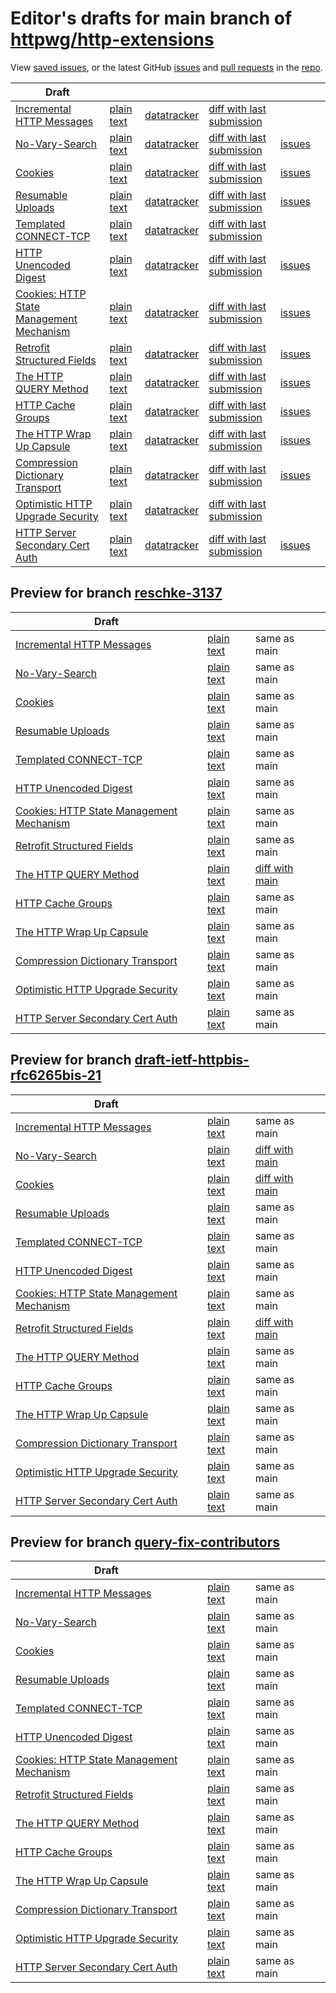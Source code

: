 # Editor's drafts for main branch of [httpwg/http-extensions](https://github.com/httpwg/http-extensions)

View [saved issues](issues.html), or the latest GitHub [issues](https://github.com/httpwg/http-extensions/issues) and [pull requests](https://github.com/httpwg/http-extensions/pulls) in the [repo](https://github.com/httpwg/http-extensions).

| Draft |     |     |     |     |     |
| ----- | --- | --- | --- | --- | --- |
| [Incremental HTTP Messages](./draft-ietf-httpbis-incremental.html "Incremental HTTP Messages (HTML)") | [plain text](./draft-ietf-httpbis-incremental.txt "Incremental HTTP Messages (Text)") | [datatracker](https://datatracker.ietf.org/doc/draft-ietf-httpbis-incremental "Datatracker for draft-ietf-httpbis-incremental") | [diff with last submission](https://author-tools.ietf.org/api/iddiff?doc_1=draft-ietf-httpbis-incremental&url_2=https://httpwg.github.io/http-extensions/draft-ietf-httpbis-incremental.txt) |  |
| [No-Vary-Search](./draft-ietf-httpbis-no-vary-search.html "The No-Vary-Search HTTP Response Header Field (HTML)") | [plain text](./draft-ietf-httpbis-no-vary-search.txt "The No-Vary-Search HTTP Response Header Field (Text)") | [datatracker](https://datatracker.ietf.org/doc/draft-ietf-httpbis-no-vary-search "Datatracker for draft-ietf-httpbis-no-vary-search") | [diff with last submission](https://author-tools.ietf.org/api/iddiff?doc_1=draft-ietf-httpbis-no-vary-search&url_2=https://httpwg.github.io/http-extensions/draft-ietf-httpbis-no-vary-search.txt) | [issues](https://github.com/httpwg/http-extensions/labels/no-vary-search) |
| [Cookies](./draft-ietf-httpbis-layered-cookies.html "Cookies: HTTP State Management Mechanism (HTML)") | [plain text](./draft-ietf-httpbis-layered-cookies.txt "Cookies: HTTP State Management Mechanism (Text)") | [datatracker](https://datatracker.ietf.org/doc/draft-ietf-httpbis-layered-cookies "Datatracker for draft-ietf-httpbis-layered-cookies") | [diff with last submission](https://author-tools.ietf.org/api/iddiff?doc_1=draft-ietf-httpbis-layered-cookies&url_2=https://httpwg.github.io/http-extensions/draft-ietf-httpbis-layered-cookies.txt) | [issues](https://github.com/httpwg/http-extensions/labels/cookies) |
| [Resumable Uploads](./draft-ietf-httpbis-resumable-upload.html "Resumable Uploads for HTTP (HTML)") | [plain text](./draft-ietf-httpbis-resumable-upload.txt "Resumable Uploads for HTTP (Text)") | [datatracker](https://datatracker.ietf.org/doc/draft-ietf-httpbis-resumable-upload "Datatracker for draft-ietf-httpbis-resumable-upload") | [diff with last submission](https://author-tools.ietf.org/api/iddiff?doc_1=draft-ietf-httpbis-resumable-upload&url_2=https://httpwg.github.io/http-extensions/draft-ietf-httpbis-resumable-upload.txt) | [issues](https://github.com/httpwg/http-extensions/labels/resumable-upload) |
| [Templated CONNECT-TCP](./draft-ietf-httpbis-connect-tcp.html "Template-Driven HTTP CONNECT Proxying for TCP (HTML)") | [plain text](./draft-ietf-httpbis-connect-tcp.txt "Template-Driven HTTP CONNECT Proxying for TCP (Text)") | [datatracker](https://datatracker.ietf.org/doc/draft-ietf-httpbis-connect-tcp "Datatracker for draft-ietf-httpbis-connect-tcp") | [diff with last submission](https://author-tools.ietf.org/api/iddiff?doc_1=draft-ietf-httpbis-connect-tcp&url_2=https://httpwg.github.io/http-extensions/draft-ietf-httpbis-connect-tcp.txt) |  |
| [HTTP Unencoded Digest](./draft-ietf-httpbis-unencoded-digest.html "HTTP Unencoded Digest (HTML)") | [plain text](./draft-ietf-httpbis-unencoded-digest.txt "HTTP Unencoded Digest (Text)") | [datatracker](https://datatracker.ietf.org/doc/draft-ietf-httpbis-unencoded-digest "Datatracker for draft-ietf-httpbis-unencoded-digest") | [diff with last submission](https://author-tools.ietf.org/api/iddiff?doc_1=draft-ietf-httpbis-unencoded-digest&url_2=https://httpwg.github.io/http-extensions/draft-ietf-httpbis-unencoded-digest.txt) | [issues](https://github.com/httpwg/http-extensions/labels/unencoded-digest) |
| [Cookies: HTTP State Management Mechanism](./draft-ietf-httpbis-rfc6265bis.html "Cookies: HTTP State Management Mechanism (HTML)") | [plain text](./draft-ietf-httpbis-rfc6265bis.txt "Cookies: HTTP State Management Mechanism (Text)") | [datatracker](https://datatracker.ietf.org/doc/draft-ietf-httpbis-rfc6265bis "Datatracker for draft-ietf-httpbis-rfc6265bis") | [diff with last submission](https://author-tools.ietf.org/api/iddiff?doc_1=draft-ietf-httpbis-rfc6265bis&url_2=https://httpwg.github.io/http-extensions/draft-ietf-httpbis-rfc6265bis.txt) | [issues](https://github.com/httpwg/http-extensions/labels/6265bis) |
| [Retrofit Structured Fields](./draft-ietf-httpbis-retrofit.html "Retrofit Structured Fields for HTTP (HTML)") | [plain text](./draft-ietf-httpbis-retrofit.txt "Retrofit Structured Fields for HTTP (Text)") | [datatracker](https://datatracker.ietf.org/doc/draft-ietf-httpbis-retrofit "Datatracker for draft-ietf-httpbis-retrofit") | [diff with last submission](https://author-tools.ietf.org/api/iddiff?doc_1=draft-ietf-httpbis-retrofit&url_2=https://httpwg.github.io/http-extensions/draft-ietf-httpbis-retrofit.txt) | [issues](https://github.com/httpwg/http-extensions/labels/retrofit) |
| [The HTTP QUERY Method](./draft-ietf-httpbis-safe-method-w-body.html "The HTTP QUERY Method (HTML)") | [plain text](./draft-ietf-httpbis-safe-method-w-body.txt "The HTTP QUERY Method (Text)") | [datatracker](https://datatracker.ietf.org/doc/draft-ietf-httpbis-safe-method-w-body "Datatracker for draft-ietf-httpbis-safe-method-w-body") | [diff with last submission](https://author-tools.ietf.org/api/iddiff?doc_1=draft-ietf-httpbis-safe-method-w-body&url_2=https://httpwg.github.io/http-extensions/draft-ietf-httpbis-safe-method-w-body.txt) | [issues](https://github.com/httpwg/http-extensions/labels/query-method) |
| [HTTP Cache Groups](./draft-ietf-httpbis-cache-groups.html "HTTP Cache Groups (HTML)") | [plain text](./draft-ietf-httpbis-cache-groups.txt "HTTP Cache Groups (Text)") | [datatracker](https://datatracker.ietf.org/doc/draft-ietf-httpbis-cache-groups "Datatracker for draft-ietf-httpbis-cache-groups") | [diff with last submission](https://author-tools.ietf.org/api/iddiff?doc_1=draft-ietf-httpbis-cache-groups&url_2=https://httpwg.github.io/http-extensions/draft-ietf-httpbis-cache-groups.txt) | [issues](https://github.com/httpwg/http-extensions/labels/cache-groups) |
| [The HTTP Wrap Up Capsule](./draft-ietf-httpbis-wrap-up.html "The HTTP Wrap Up Capsule (HTML)") | [plain text](./draft-ietf-httpbis-wrap-up.txt "The HTTP Wrap Up Capsule (Text)") | [datatracker](https://datatracker.ietf.org/doc/draft-ietf-httpbis-wrap-up "Datatracker for draft-ietf-httpbis-wrap-up") | [diff with last submission](https://author-tools.ietf.org/api/iddiff?doc_1=draft-ietf-httpbis-wrap-up&url_2=https://httpwg.github.io/http-extensions/draft-ietf-httpbis-wrap-up.txt) | [issues](https://github.com/httpwg/http-extensions/labels/wrap-up) |
| [Compression Dictionary Transport](./draft-ietf-httpbis-compression-dictionary.html "Compression Dictionary Transport (HTML)") | [plain text](./draft-ietf-httpbis-compression-dictionary.txt "Compression Dictionary Transport (Text)") | [datatracker](https://datatracker.ietf.org/doc/draft-ietf-httpbis-compression-dictionary "Datatracker for draft-ietf-httpbis-compression-dictionary") | [diff with last submission](https://author-tools.ietf.org/api/iddiff?doc_1=draft-ietf-httpbis-compression-dictionary&url_2=https://httpwg.github.io/http-extensions/draft-ietf-httpbis-compression-dictionary.txt) | [issues](https://github.com/httpwg/http-extensions/labels/compression-dictionary) |
| [Optimistic HTTP Upgrade Security](./draft-ietf-httpbis-optimistic-upgrade.html "Security Considerations for Optimistic Protocol Transitions in HTTP/1.1 (HTML)") | [plain text](./draft-ietf-httpbis-optimistic-upgrade.txt "Security Considerations for Optimistic Protocol Transitions in HTTP/1.1 (Text)") | [datatracker](https://datatracker.ietf.org/doc/draft-ietf-httpbis-optimistic-upgrade "Datatracker for draft-ietf-httpbis-optimistic-upgrade") | [diff with last submission](https://author-tools.ietf.org/api/iddiff?doc_1=draft-ietf-httpbis-optimistic-upgrade&url_2=https://httpwg.github.io/http-extensions/draft-ietf-httpbis-optimistic-upgrade.txt) |  |
| [HTTP Server Secondary Cert Auth](./draft-ietf-httpbis-secondary-server-certs.html "Secondary Certificate Authentication of HTTP Servers (HTML)") | [plain text](./draft-ietf-httpbis-secondary-server-certs.txt "Secondary Certificate Authentication of HTTP Servers (Text)") | [datatracker](https://datatracker.ietf.org/doc/draft-ietf-httpbis-secondary-server-certs "Datatracker for draft-ietf-httpbis-secondary-server-certs") | [diff with last submission](https://author-tools.ietf.org/api/iddiff?doc_1=draft-ietf-httpbis-secondary-server-certs&url_2=https://httpwg.github.io/http-extensions/draft-ietf-httpbis-secondary-server-certs.txt) | [issues](https://github.com/httpwg/http-extensions/labels/secondary-server-certs) |

## Preview for branch [reschke-3137](reschke-3137)

| Draft |     |     |     |
| ----- | --- | --- | --- |
| [Incremental HTTP Messages](reschke-3137/draft-ietf-httpbis-incremental.html "Incremental HTTP Messages (HTML)") | [plain text](reschke-3137/draft-ietf-httpbis-incremental.txt "Incremental HTTP Messages (Text)") | same as main |
| [No-Vary-Search](reschke-3137/draft-ietf-httpbis-no-vary-search.html "The No-Vary-Search HTTP Response Header Field (HTML)") | [plain text](reschke-3137/draft-ietf-httpbis-no-vary-search.txt "The No-Vary-Search HTTP Response Header Field (Text)") | same as main |
| [Cookies](reschke-3137/draft-ietf-httpbis-layered-cookies.html "Cookies: HTTP State Management Mechanism (HTML)") | [plain text](reschke-3137/draft-ietf-httpbis-layered-cookies.txt "Cookies: HTTP State Management Mechanism (Text)") | same as main |
| [Resumable Uploads](reschke-3137/draft-ietf-httpbis-resumable-upload.html "Resumable Uploads for HTTP (HTML)") | [plain text](reschke-3137/draft-ietf-httpbis-resumable-upload.txt "Resumable Uploads for HTTP (Text)") | same as main |
| [Templated CONNECT-TCP](reschke-3137/draft-ietf-httpbis-connect-tcp.html "Template-Driven HTTP CONNECT Proxying for TCP (HTML)") | [plain text](reschke-3137/draft-ietf-httpbis-connect-tcp.txt "Template-Driven HTTP CONNECT Proxying for TCP (Text)") | same as main |
| [HTTP Unencoded Digest](reschke-3137/draft-ietf-httpbis-unencoded-digest.html "HTTP Unencoded Digest (HTML)") | [plain text](reschke-3137/draft-ietf-httpbis-unencoded-digest.txt "HTTP Unencoded Digest (Text)") | same as main |
| [Cookies: HTTP State Management Mechanism](reschke-3137/draft-ietf-httpbis-rfc6265bis.html "Cookies: HTTP State Management Mechanism (HTML)") | [plain text](reschke-3137/draft-ietf-httpbis-rfc6265bis.txt "Cookies: HTTP State Management Mechanism (Text)") | same as main |
| [Retrofit Structured Fields](reschke-3137/draft-ietf-httpbis-retrofit.html "Retrofit Structured Fields for HTTP (HTML)") | [plain text](reschke-3137/draft-ietf-httpbis-retrofit.txt "Retrofit Structured Fields for HTTP (Text)") | same as main |
| [The HTTP QUERY Method](reschke-3137/draft-ietf-httpbis-safe-method-w-body.html "The HTTP QUERY Method (HTML)") | [plain text](reschke-3137/draft-ietf-httpbis-safe-method-w-body.txt "The HTTP QUERY Method (Text)") | [diff with main](https://author-tools.ietf.org/api/iddiff?url_1=https://httpwg.github.io/http-extensions/draft-ietf-httpbis-safe-method-w-body.txt&url_2=https://httpwg.github.io/http-extensions/reschke-3137/draft-ietf-httpbis-safe-method-w-body.txt) |
| [HTTP Cache Groups](reschke-3137/draft-ietf-httpbis-cache-groups.html "HTTP Cache Groups (HTML)") | [plain text](reschke-3137/draft-ietf-httpbis-cache-groups.txt "HTTP Cache Groups (Text)") | same as main |
| [The HTTP Wrap Up Capsule](reschke-3137/draft-ietf-httpbis-wrap-up.html "The HTTP Wrap Up Capsule (HTML)") | [plain text](reschke-3137/draft-ietf-httpbis-wrap-up.txt "The HTTP Wrap Up Capsule (Text)") | same as main |
| [Compression Dictionary Transport](reschke-3137/draft-ietf-httpbis-compression-dictionary.html "Compression Dictionary Transport (HTML)") | [plain text](reschke-3137/draft-ietf-httpbis-compression-dictionary.txt "Compression Dictionary Transport (Text)") | same as main |
| [Optimistic HTTP Upgrade Security](reschke-3137/draft-ietf-httpbis-optimistic-upgrade.html "Security Considerations for Optimistic Protocol Transitions in HTTP/1.1 (HTML)") | [plain text](reschke-3137/draft-ietf-httpbis-optimistic-upgrade.txt "Security Considerations for Optimistic Protocol Transitions in HTTP/1.1 (Text)") | same as main |
| [HTTP Server Secondary Cert Auth](reschke-3137/draft-ietf-httpbis-secondary-server-certs.html "Secondary Certificate Authentication of HTTP Servers (HTML)") | [plain text](reschke-3137/draft-ietf-httpbis-secondary-server-certs.txt "Secondary Certificate Authentication of HTTP Servers (Text)") | same as main |

## Preview for branch [draft-ietf-httpbis-rfc6265bis-21](draft-ietf-httpbis-rfc6265bis-21)

| Draft |     |     |     |
| ----- | --- | --- | --- |
| [Incremental HTTP Messages](draft-ietf-httpbis-rfc6265bis-21/draft-ietf-httpbis-incremental.html "Incremental HTTP Messages (HTML)") | [plain text](draft-ietf-httpbis-rfc6265bis-21/draft-ietf-httpbis-incremental.txt "Incremental HTTP Messages (Text)") | same as main |
| [No-Vary-Search](draft-ietf-httpbis-rfc6265bis-21/draft-ietf-httpbis-no-vary-search.html "The No-Vary-Search HTTP Response Header Field (HTML)") | [plain text](draft-ietf-httpbis-rfc6265bis-21/draft-ietf-httpbis-no-vary-search.txt "The No-Vary-Search HTTP Response Header Field (Text)") | [diff with main](https://author-tools.ietf.org/api/iddiff?url_1=https://httpwg.github.io/http-extensions/draft-ietf-httpbis-no-vary-search.txt&url_2=https://httpwg.github.io/http-extensions/draft-ietf-httpbis-rfc6265bis-21/draft-ietf-httpbis-no-vary-search.txt) |
| [Cookies](draft-ietf-httpbis-rfc6265bis-21/draft-ietf-httpbis-layered-cookies.html "Cookies: HTTP State Management Mechanism (HTML)") | [plain text](draft-ietf-httpbis-rfc6265bis-21/draft-ietf-httpbis-layered-cookies.txt "Cookies: HTTP State Management Mechanism (Text)") | [diff with main](https://author-tools.ietf.org/api/iddiff?url_1=https://httpwg.github.io/http-extensions/draft-ietf-httpbis-layered-cookies.txt&url_2=https://httpwg.github.io/http-extensions/draft-ietf-httpbis-rfc6265bis-21/draft-ietf-httpbis-layered-cookies.txt) |
| [Resumable Uploads](draft-ietf-httpbis-rfc6265bis-21/draft-ietf-httpbis-resumable-upload.html "Resumable Uploads for HTTP (HTML)") | [plain text](draft-ietf-httpbis-rfc6265bis-21/draft-ietf-httpbis-resumable-upload.txt "Resumable Uploads for HTTP (Text)") | same as main |
| [Templated CONNECT-TCP](draft-ietf-httpbis-rfc6265bis-21/draft-ietf-httpbis-connect-tcp.html "Template-Driven HTTP CONNECT Proxying for TCP (HTML)") | [plain text](draft-ietf-httpbis-rfc6265bis-21/draft-ietf-httpbis-connect-tcp.txt "Template-Driven HTTP CONNECT Proxying for TCP (Text)") | same as main |
| [HTTP Unencoded Digest](draft-ietf-httpbis-rfc6265bis-21/draft-ietf-httpbis-unencoded-digest.html "HTTP Unencoded Digest (HTML)") | [plain text](draft-ietf-httpbis-rfc6265bis-21/draft-ietf-httpbis-unencoded-digest.txt "HTTP Unencoded Digest (Text)") | same as main |
| [Cookies: HTTP State Management Mechanism](draft-ietf-httpbis-rfc6265bis-21/draft-ietf-httpbis-rfc6265bis.html "Cookies: HTTP State Management Mechanism (HTML)") | [plain text](draft-ietf-httpbis-rfc6265bis-21/draft-ietf-httpbis-rfc6265bis.txt "Cookies: HTTP State Management Mechanism (Text)") | same as main |
| [Retrofit Structured Fields](draft-ietf-httpbis-rfc6265bis-21/draft-ietf-httpbis-retrofit.html "Retrofit Structured Fields for HTTP (HTML)") | [plain text](draft-ietf-httpbis-rfc6265bis-21/draft-ietf-httpbis-retrofit.txt "Retrofit Structured Fields for HTTP (Text)") | [diff with main](https://author-tools.ietf.org/api/iddiff?url_1=https://httpwg.github.io/http-extensions/draft-ietf-httpbis-retrofit.txt&url_2=https://httpwg.github.io/http-extensions/draft-ietf-httpbis-rfc6265bis-21/draft-ietf-httpbis-retrofit.txt) |
| [The HTTP QUERY Method](draft-ietf-httpbis-rfc6265bis-21/draft-ietf-httpbis-safe-method-w-body.html "The HTTP QUERY Method (HTML)") | [plain text](draft-ietf-httpbis-rfc6265bis-21/draft-ietf-httpbis-safe-method-w-body.txt "The HTTP QUERY Method (Text)") | same as main |
| [HTTP Cache Groups](draft-ietf-httpbis-rfc6265bis-21/draft-ietf-httpbis-cache-groups.html "HTTP Cache Groups (HTML)") | [plain text](draft-ietf-httpbis-rfc6265bis-21/draft-ietf-httpbis-cache-groups.txt "HTTP Cache Groups (Text)") | same as main |
| [The HTTP Wrap Up Capsule](draft-ietf-httpbis-rfc6265bis-21/draft-ietf-httpbis-wrap-up.html "The HTTP Wrap Up Capsule (HTML)") | [plain text](draft-ietf-httpbis-rfc6265bis-21/draft-ietf-httpbis-wrap-up.txt "The HTTP Wrap Up Capsule (Text)") | same as main |
| [Compression Dictionary Transport](draft-ietf-httpbis-rfc6265bis-21/draft-ietf-httpbis-compression-dictionary.html "Compression Dictionary Transport (HTML)") | [plain text](draft-ietf-httpbis-rfc6265bis-21/draft-ietf-httpbis-compression-dictionary.txt "Compression Dictionary Transport (Text)") | same as main |
| [Optimistic HTTP Upgrade Security](draft-ietf-httpbis-rfc6265bis-21/draft-ietf-httpbis-optimistic-upgrade.html "Security Considerations for Optimistic Protocol Transitions in HTTP/1.1 (HTML)") | [plain text](draft-ietf-httpbis-rfc6265bis-21/draft-ietf-httpbis-optimistic-upgrade.txt "Security Considerations for Optimistic Protocol Transitions in HTTP/1.1 (Text)") | same as main |
| [HTTP Server Secondary Cert Auth](draft-ietf-httpbis-rfc6265bis-21/draft-ietf-httpbis-secondary-server-certs.html "Secondary Certificate Authentication of HTTP Servers (HTML)") | [plain text](draft-ietf-httpbis-rfc6265bis-21/draft-ietf-httpbis-secondary-server-certs.txt "Secondary Certificate Authentication of HTTP Servers (Text)") | same as main |

## Preview for branch [query-fix-contributors](query-fix-contributors)

| Draft |     |     |     |
| ----- | --- | --- | --- |
| [Incremental HTTP Messages](query-fix-contributors/draft-ietf-httpbis-incremental.html "Incremental HTTP Messages (HTML)") | [plain text](query-fix-contributors/draft-ietf-httpbis-incremental.txt "Incremental HTTP Messages (Text)") | same as main |
| [No-Vary-Search](query-fix-contributors/draft-ietf-httpbis-no-vary-search.html "The No-Vary-Search HTTP Response Header Field (HTML)") | [plain text](query-fix-contributors/draft-ietf-httpbis-no-vary-search.txt "The No-Vary-Search HTTP Response Header Field (Text)") | same as main |
| [Cookies](query-fix-contributors/draft-ietf-httpbis-layered-cookies.html "Cookies: HTTP State Management Mechanism (HTML)") | [plain text](query-fix-contributors/draft-ietf-httpbis-layered-cookies.txt "Cookies: HTTP State Management Mechanism (Text)") | same as main |
| [Resumable Uploads](query-fix-contributors/draft-ietf-httpbis-resumable-upload.html "Resumable Uploads for HTTP (HTML)") | [plain text](query-fix-contributors/draft-ietf-httpbis-resumable-upload.txt "Resumable Uploads for HTTP (Text)") | same as main |
| [Templated CONNECT-TCP](query-fix-contributors/draft-ietf-httpbis-connect-tcp.html "Template-Driven HTTP CONNECT Proxying for TCP (HTML)") | [plain text](query-fix-contributors/draft-ietf-httpbis-connect-tcp.txt "Template-Driven HTTP CONNECT Proxying for TCP (Text)") | same as main |
| [HTTP Unencoded Digest](query-fix-contributors/draft-ietf-httpbis-unencoded-digest.html "HTTP Unencoded Digest (HTML)") | [plain text](query-fix-contributors/draft-ietf-httpbis-unencoded-digest.txt "HTTP Unencoded Digest (Text)") | same as main |
| [Cookies: HTTP State Management Mechanism](query-fix-contributors/draft-ietf-httpbis-rfc6265bis.html "Cookies: HTTP State Management Mechanism (HTML)") | [plain text](query-fix-contributors/draft-ietf-httpbis-rfc6265bis.txt "Cookies: HTTP State Management Mechanism (Text)") | same as main |
| [Retrofit Structured Fields](query-fix-contributors/draft-ietf-httpbis-retrofit.html "Retrofit Structured Fields for HTTP (HTML)") | [plain text](query-fix-contributors/draft-ietf-httpbis-retrofit.txt "Retrofit Structured Fields for HTTP (Text)") | same as main |
| [The HTTP QUERY Method](query-fix-contributors/draft-ietf-httpbis-safe-method-w-body.html "The HTTP QUERY Method (HTML)") | [plain text](query-fix-contributors/draft-ietf-httpbis-safe-method-w-body.txt "The HTTP QUERY Method (Text)") | same as main |
| [HTTP Cache Groups](query-fix-contributors/draft-ietf-httpbis-cache-groups.html "HTTP Cache Groups (HTML)") | [plain text](query-fix-contributors/draft-ietf-httpbis-cache-groups.txt "HTTP Cache Groups (Text)") | same as main |
| [The HTTP Wrap Up Capsule](query-fix-contributors/draft-ietf-httpbis-wrap-up.html "The HTTP Wrap Up Capsule (HTML)") | [plain text](query-fix-contributors/draft-ietf-httpbis-wrap-up.txt "The HTTP Wrap Up Capsule (Text)") | same as main |
| [Compression Dictionary Transport](query-fix-contributors/draft-ietf-httpbis-compression-dictionary.html "Compression Dictionary Transport (HTML)") | [plain text](query-fix-contributors/draft-ietf-httpbis-compression-dictionary.txt "Compression Dictionary Transport (Text)") | same as main |
| [Optimistic HTTP Upgrade Security](query-fix-contributors/draft-ietf-httpbis-optimistic-upgrade.html "Security Considerations for Optimistic Protocol Transitions in HTTP/1.1 (HTML)") | [plain text](query-fix-contributors/draft-ietf-httpbis-optimistic-upgrade.txt "Security Considerations for Optimistic Protocol Transitions in HTTP/1.1 (Text)") | same as main |
| [HTTP Server Secondary Cert Auth](query-fix-contributors/draft-ietf-httpbis-secondary-server-certs.html "Secondary Certificate Authentication of HTTP Servers (HTML)") | [plain text](query-fix-contributors/draft-ietf-httpbis-secondary-server-certs.txt "Secondary Certificate Authentication of HTTP Servers (Text)") | same as main |

